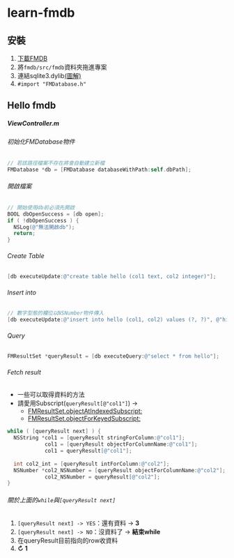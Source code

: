 # learn-fmdb
## 安裝
1. [下載FMDB](https://github.com/ccgus/fmdb)
2. 將`fmdb/src/fmdb`資料夾拖進專案
3. 連結sqlite3.dylib[(圖解)](https://raw.githubusercontent.com/iampaul83/learn-fmdb/master/imgs-for-md/img1.png)
4. `#import "FMDatabase.h"`

## Hello fmdb
##### ViewController.m
###### 初始化FMDatabase物件
```Objective-C
// 若該路徑檔案不存在將會自動建立新檔
FMDatabase *db = [FMDatabase databaseWithPath:self.dbPath];
```
###### 開啟檔案
```Objective-C
// 開始使用db前必須先開啟
BOOL dbOpenSuccess = [db open];
if ( !dbOpenSuccess ) {
  NSLog(@"無法開啟db");
  return;
}
```
###### Create Table
```Objective-C
[db executeUpdate:@"create table hello (col1 text, col2 integer)"];
```
###### Insert into
```Objective-C
// 數字型態的欄位以NSNumber物件傳入
[db executeUpdate:@"insert into hello (col1, col2) values (?, ?)", @"hihi", @123];
```
###### Query
```Objective-C
FMResultSet *queryResult = [db executeQuery:@"select * from hello"];
```
###### Fetch result
* 一些可以取得資料的方法
* 請愛用Subscript(`queryResult[@"col1"]`) ->
  * [FMResultSet.objectAtIndexedSubscript:](http://ccgus.github.io/fmdb/html/Classes/FMResultSet.html#//api/name/objectAtIndexedSubscript:)
  * [FMResultSet.objectForKeyedSubscript:](http://ccgus.github.io/fmdb/html/Classes/FMResultSet.html#//api/name/objectForKeyedSubscript:)
```Objective-C
while ( [queryResult next] ) {
  NSString *col1 = [queryResult stringForColumn:@"col1"];
            col1 = [queryResult objectForColumnName:@"col1"];
            col1 = queryResult[@"col1"];
  
  int col2_int = [queryResult intForColumn:@"col2"];
  NSNumber *col2_NSNumber = [queryResult objectForColumnName:@"col2"];
            col2_NSNumber = queryResult[@"col2"];
}
```
###### 關於上面的` while `與` [queryResult next] `
1. ` [queryResult next] -> YES `：還有資料 -> **3**
2. ` [queryResult next] -> NO `：沒資料了 -> **結束while**
3. 在queryResult目前指向的row收資料
4. **↻ 1**
